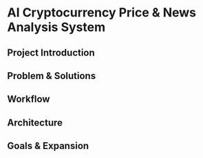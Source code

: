 # AI Cryptocurrency Price & News Analysis System
## Project Introduction
## Problem & Solutions
## Workflow
## Architecture
## Goals & Expansion

